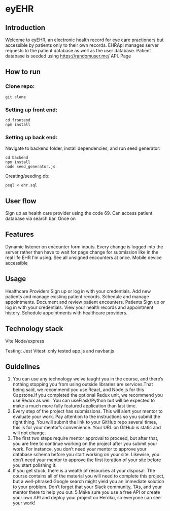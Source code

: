 # eyEHR

## Introduction

Welcome to eyEHR, an electronic health record for eye care practioners but accessible by patients only to their own records. EHRApi manages server requests to the patient database as well as the user database. Patient database is seeded using https://randomuser.me/ API. Page 

## How to run

### Clone repo:
```
git clone 
```

### Setting up front end:
```
cd frontend
npm install
```


### Setting up back end:


Navigate to backend folder, install dependencies, and run seed generator: 
```
cd backend
npm install
node seed_generator.js
```

Creating/seeding db:
```
psql < ehr.sql
```

## User flow

Sign up as health care provider using the code 69. Can access patient database via search bar. Once on 

## Features 

Dynamic listener on encounter form inputs. Every change is logged into the server rather than have to wait for page change for submission like in the real life EHR I'm using. 
See all unsigned encounters at once. 
Mobile device accessible

## Usage
Healthcare Providers
Sign up or log in with your credentials.
Add new patients and manage existing patient records.
Schedule and manage appointments.
Document and review patient encounters.
Patients
Sign up or log in with your credentials.
View your health records and appointment history.
Schedule appointments with healthcare providers.

## Technology stack
Vite 
Node/express

Testing:
Jest
Vitest: only tested app.js and navbar.js


## Guidelines

1. You can use any technology we’ve taught you in the course, and there’s nothing stopping you from using outside libraries are services.That being said, we recommend you use React, and Node.js for this Capstone.If you completed the optional Redux unit, we recommend you use Redux as well. You can useFlask/Python but will be expected to make a much more fully featured application than last time.
2. Every step of the project has submissions. This will alert your mentor to evaluate your work. Pay attention to the instructions so you submit the right thing. You will submit the link to your GitHub repo several times, this is for your mentor’s convenience. Your URL on GitHub is static and will not change.
3. The first two steps require mentor approval to proceed, but after that, you are free to continue working on the project after you submit your work. For instance, you don’t need your mentor to approve your database schema before you start working on your site. Likewise, you don’t need your mentor to approve the first iteration of your site before you start polishing it.
4. If you get stuck, there is a wealth of resources at your disposal. The course contains all of the material you will need to complete this project, but a well-phrased Google search might yield you an immediate solution to your problem. Don’t forget that your Slack community, TAs, and your mentor there to help you out.
5.Make sure you use a free API or create your own API and deploy your project on Heroku, so everyone can see your work!
